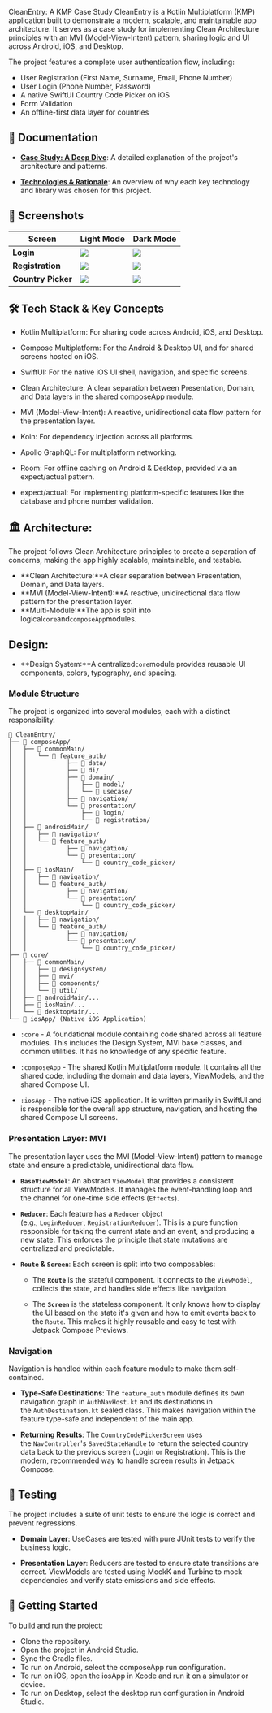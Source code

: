 CleanEntry: A KMP Case Study
CleanEntry is a Kotlin Multiplatform (KMP) application built to demonstrate a modern, scalable, and
maintainable app architecture. It serves as a case study for implementing Clean Architecture
principles with an MVI (Model-View-Intent) pattern, sharing logic and UI across Android, iOS, and
Desktop.

The project features a complete user authentication flow, including:

- User Registration (First Name, Surname, Email, Phone Number)
- User Login (Phone Number, Password)
- A native SwiftUI Country Code Picker on iOS
- Form Validation
- An offline-first data layer for countries

## 📖 Documentation

- [**Case Study: A Deep Dive**](Case_Study.md): A detailed explanation of the project's architecture
  and patterns.

- [**Technologies & Rationale**](Technologies.md): An overview of why each key technology and
  library was chosen for this project.


## 📸 Screenshots


| Screen             | Light Mode              | Dark Mode               |
|--------------------|-------------------------|-------------------------|
| **Login**          | ![](images/image_4.jpg) | ![](images/image_1.jpg) |
| **Registration**   | ![](images/image_5.jpg) | ![](images/image_2.jpg) |
| **Country Picker** | ![](images/image_6.jpg) | ![](images/image_3.jpg) |

## 🛠️ Tech Stack & Key Concepts

- Kotlin Multiplatform: For sharing code across Android, iOS, and Desktop.

- Compose Multiplatform: For the Android & Desktop UI, and for shared screens hosted on iOS.

- SwiftUI: For the native iOS UI shell, navigation, and specific screens.

- Clean Architecture: A clear separation between Presentation, Domain, and Data layers in the shared
  composeApp module.

- MVI (Model-View-Intent): A reactive, unidirectional data flow pattern for the presentation layer.

- Koin: For dependency injection across all platforms.

- Apollo GraphQL: For multiplatform networking.

- Room: For offline caching on Android & Desktop, provided via an expect/actual pattern.

- expect/actual: For implementing platform-specific features like the database and phone number
  validation.

## 🏛 Architecture:

The project follows Clean Architecture principles to create a separation of concerns, making the app
highly scalable, maintainable, and testable.

- **Clean Architecture:**A clear separation between Presentation, Domain, and Data layers.
- **MVI (Model-View-Intent):**A reactive, unidirectional data flow pattern for the presentation
  layer.
- **Multi-Module:**The app is split into logical`core`and`composeApp`modules.

## **Design:**

- **Design System:**A centralized`core`module provides reusable UI components, colors, typography,
  and spacing.

### Module Structure

The project is organized into several modules, each with a distinct responsibility.

```
📁 CleanEntry/
├── 📁 composeApp/
│   ├── 📂 commonMain/
│   │   └── 📁 feature_auth/
│   │           ├── 📂 data/
│   │           ├── 📂 di/
│   │           ├── 📂 domain/
│   │           │   ├── 📂 model/
│   │           │   └── 📂 usecase/
│   │           ├── 📂 navigation/
│   │           └── 📂 presentation/
│   │               ├── 📂 login/
│   │               └── 📂 registration/
│   ├── 📂 androidMain/
│   │   ├── 📂 navigation/
│   │   └── 📁 feature_auth/
│   │           ├── 📂 navigation/
│   │           └── 📂 presentation/
│   │               └── 📂 country_code_picker/
│   ├── 📂 iosMain/
│   │   ├── 📂 navigation/
│   │   └── 📁 feature_auth/
│   │           ├── 📂 navigation/
│   │           └── 📂 presentation/
│   │               └── 📂 country_code_picker/
│   └── 📂 desktopMain/
│   │   ├── 📂 navigation/
│   │   └── 📁 feature_auth/
│   │           ├── 📂 navigation/
│   │           └── 📂 presentation/
│   │               └── 📂 country_code_picker/
├── 📁 core/
│   ├── 📂 commonMain/
│   │   ├── 📂 designsystem/
│   │   ├── 📂 mvi/
│   │   ├── 📂 components/
│   │   └── 📂 util/
│   ├── 📂 androidMain/...
│   ├── 📂 iosMain/...
│   └── 📂 desktopMain/...
└── 📁 iosApp/ (Native iOS Application)
```

- `:core` - A foundational module containing code shared across all feature modules. This includes
  the Design System, MVI base classes, and common utilities. It has no knowledge of any specific
  feature.

- `:composeApp` - The shared Kotlin Multiplatform module. It contains all the shared code, including
  the domain and data layers, ViewModels, and the shared Compose UI.

- `:iosApp` - The native iOS application. It is written primarily in SwiftUI and is responsible for
  the overall app structure, navigation, and hosting the shared Compose UI screens.

### Presentation Layer: MVI

The presentation layer uses the MVI (Model-View-Intent) pattern to manage state and ensure a predictable, unidirectional data flow.

- **`BaseViewModel`**: An abstract `ViewModel` that provides a consistent structure for all ViewModels. It manages the event-handling loop and the channel for one-time side effects (`Effects`).

- **`Reducer`**: Each feature has a `Reducer` object (e.g., `LoginReducer`, `RegistrationReducer`). This is a pure function responsible for taking the current state and an event, and producing a new state. This enforces the principle that state mutations are centralized and predictable.

- **`Route` & `Screen`**: Each screen is split into two composables:

    - The **`Route`** is the stateful component. It connects to the `ViewModel`, collects the state, and handles side effects like navigation.

    - The **`Screen`** is the stateless component. It only knows how to display the UI based on the state it's given and how to emit events back to the `Route`. This makes it highly reusable and easy to test with Jetpack Compose Previews.


### Navigation

Navigation is handled within each feature module to make them self-contained.

- **Type-Safe Destinations**: The `feature_auth` module defines its own navigation graph in `AuthNavHost.kt` and its destinations in the `AuthDestination.kt` sealed class. This makes navigation within the feature type-safe and independent of the main app.

- **Returning Results**: The `CountryCodePickerScreen` uses the `NavController`'s `SavedStateHandle` to return the selected country data back to the previous screen (Login or Registration). This is the modern, recommended way to handle screen results in Jetpack Compose.


## 🧪 Testing

The project includes a suite of unit tests to ensure the logic is correct and prevent regressions.

- **Domain Layer**: UseCases are tested with pure JUnit tests to verify the business logic.

- **Presentation Layer**: Reducers are tested to ensure state transitions are correct. ViewModels are tested using MockK and Turbine to mock dependencies and verify state emissions and side effects.


## 🚀 Getting Started
To build and run the project:

- Clone the repository.
- Open the project in Android Studio.
- Sync the Gradle files.
- To run on Android, select the composeApp run configuration.
- To run on iOS, open the iosApp in Xcode and run it on a simulator or device.
- To run on Desktop, select the desktop run configuration in Android Studio.